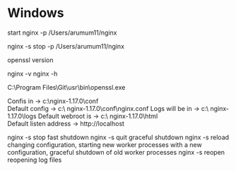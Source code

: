 
# Windows
start nginx -p /Users/arumum11/nginx

nginx -s stop -p /Users/arumum11/nginx

openssl version

nginx -v
nginx -h

C:\Program Files\Git\usr\bin\openssl.exe

Confis in -> c:\nginx-1.17.0\conf\
Default config -> c:\ nginx-1.17.0\conf\nginx.conf
Logs will be in -> c:\ nginx-1.17.0\logs
Default webroot is -> c:\ nginx-1.17.0\html\
Default listen address -> http://localhost

nginx -s stop	fast shutdown
nginx -s quit	graceful shutdown
nginx -s reload	changing configuration, starting new worker processes with a new configuration, graceful shutdown of old worker processes
nginx -s reopen	reopening log files


